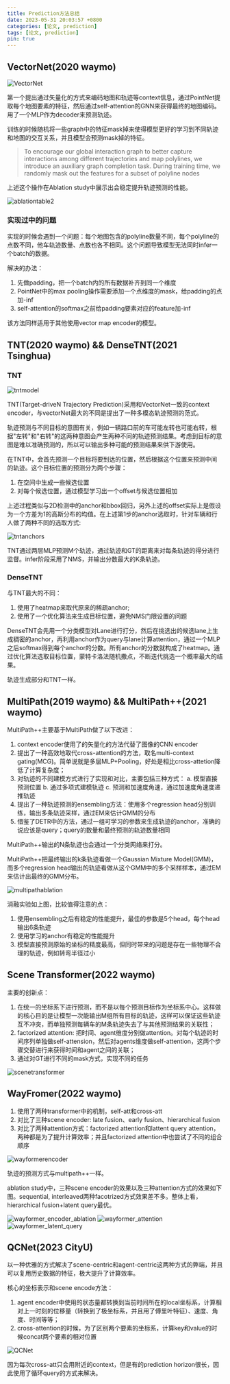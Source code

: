 ```yaml
---
title: Prediction方法总结
date: 2023-05-31 20:03:57 +0800
categories: [论文, prediction]
tags: [论文, prediction]
pin: true
---
```


## VectorNet(2020 waymo)

![VectorNet](/assets/img/prediction_summary/vector_net.png)

第一个提出通过矢量化的方式来编码地图和轨迹等context信息，通过PointNet提取每个地图要素的特征，然后通过self-attention的GNN来获得最终的地图编码。用了一个MLP作为decoder来预测轨迹。

训练的时候随机将一些graph中的特征mask掉来使得模型更好的学习到不同轨迹和地图的交互关系，并且模型会预测mask掉的特征。

> To encourage our global interaction graph to better capture interactions among different trajectories and map polylines, we introduce an auxiliary graph completion task.
During training time, we randomly mask out the features
for a subset of polyline nodes

上述这个操作在Ablation study中展示出会稳定提升轨迹预测的性能。

![ablationtable2](/assets/img/prediction_summary/ablation_table2.png)

### 实现过中的问题

实现的时候会遇到一个问题：每个地图包含的polyline数量不同，每个polyline的点数不同，他车轨迹数量、点数也各不相同。这个问题导致模型无法同时infer一个batch的数据。

解决的办法：

1. 先做padding，把一个batch内的所有数据补齐到同一个维度
2. PointNet中的max pooling操作需要添加一个点维度的mask，给padding的点加-inf
3. self-attention的softmax之前给padding要素对应的feature加-inf

该方法同样适用于其他使用vector map encoder的模型。

## TNT(2020 waymo) && DenseTNT(2021 Tsinghua)

### TNT

![tntmodel](/assets/img/prediction_summary/tnt_model.png)

TNT(Target-driveN Trajectory Prediction)采用和VectorNet一致的context encoder，与vectorNet最大的不同是提出了一种多模态轨迹预测的范式。

轨迹预测与不同目标的意图有关，例如一辆路口前的车可能左转也可能右转，根据"左转"和"右转"的这两种意图会产生两种不同的轨迹预测结果。考虑到目标的意图是难以准确预测的，所以可以输出多种可能的预测结果来供下游使用。

在TNT中，会首先预测一个目标将要到达的位置，然后根据这个位置来预测中间的轨迹。这个目标位置的预测分为两个步骤：

1. 在空间中生成一些候选位置
2. 对每个候选位置，通过模型学习出一个offset与候选位置相加

上述过程类似与2D检测中的anchor和bbox回归，另外上述的offset实际上是假设为一个方差为1的高斯分布的均值。在上述第1步的anchor选取时，针对车辆和行人做了两种不同的选取方式:

![tntanchors](/assets/img/prediction_summary/tnt_anchors.png)

TNT通过两层MLP预测M个轨迹，通过轨迹和GT的距离来对每条轨迹的得分进行监督。infer阶段采用了NMS，并输出分数最大的K条轨迹。

### DenseTNT

与TNT最大的不同：

1. 使用了heatmap来取代原来的稀疏anchor;
2. 使用了一个优化算法来生成目标位置，避免NMS门限设置的问题

DenseTNT会先用一个分类模型对Lane进行打分，然后在挑选出的候选lane上生成稠密的anchor，再利用anchor作为query与lane计算attention，通过一个MLP之后softmax得到每个anchor的分数。所有anchor的分数就构成了heatmap。通过优化算法选取目标位置，蒙特卡洛法随机撒点，不断迭代挑选一个概率最大的结果。

轨迹生成部分和TNT一样。

## MultiPath(2019 waymo) && MultiPath++(2021 waymo)

MultiPath++主要基于MultiPath做了以下改进：

1. context encoder使用了的矢量化的方法代替了图像的CNN encoder
2. 提出了一种高效地取代cross-attention的方法，取名multi-context gating(MCG)。简单说就是多层MLP+Pooling，好处是相比cross-attetion降低了计算复杂度；
3. 对轨迹的不同建模方式进行了实现和对比，主要包括三种方式：
   a. 模型直接预测位置
   b. 通过多项式建模轨迹
   c. 预测和加速度角速，通过加速度角速度递推轨迹
4. 提出了一种轨迹预测的ensembling方法：使用多个regression head分别训练，输出多条轨迹采样，通过EM来估计GMM的分布
5. 借鉴了DETR中的方法，通过一组可学习的参数来生成轨迹的anchor，准确的说应该是query；query的数量和最终预测的轨迹数量相同

MultiPath++输出的N条轨迹也会通过一个分类网络来打分。

MultiPath++把最终输出的k条轨迹看做一个Gaussian Mixture Model(GMM)，而多个regression head输出的轨迹看做从这个GMM中的多个采样样本，通过EM来估计出最终的GMM分布。

![multipathablation](/assets/img/prediction_summary/multipath++_ablation.png)

消融实验如上图，比较值得注意的点：

1. 使用ensembling之后有稳定的性能提升，最佳的参数是5个head，每个head输出6条轨迹
2. 使用学习的anchor有稳定的性能提升
3. 模型直接预测原始的坐标的精度最高，但同时带来的问题是存在一些物理不合理的轨迹，例如转弯半径过小

## Scene Transformer(2022 waymo)

主要的创新点：

1. 在统一的坐标系下进行预测，而不是以每个预测目标作为坐标系中心。这样做的核心目的是让模型一次能输出M组所有目标的轨迹，这样可以保证这些轨迹互不冲突，而单独预测每辆车的M条轨迹失去了与其他预测结果的关联性；
2. factorized attention: 把时间、agent维度分别做attention。对每个轨迹的时间序列单独做self-attension，然后对agents维度做self-attention，这两个步骤交替进行来获得时间和agent之间的关联；
3. 通过对GT进行不同的mask方式，实现不同的任务

![scenetransformer](/assets/img/prediction_summary/scene_transformer.png)

## WayFromer(2022 waymo)

1. 使用了两种transformer中的机制，self-att和cross-att
2. 对比了三种scene encoder: late fusion、early fusion、hierarchical fusion
3. 对比了两种attention方式：factorized attention和lattent query attention，两种都是为了提升计算效率；并且factorized attention中也尝试了不同的组合顺序

![wayformerencoder](/assets/img/prediction_summary/wayformer_encoder.png)

轨迹的预测方式与multipath++一样。

ablation study中，三种scene encoder的效果以及三种attention方式的效果如下图。sequential, interleaved两种facotrized方式效果差不多。整体上看，hierarchical fusion+latent query最优。

![wayformer_encoder_ablation](/assets/img/prediction_summary/wayformer_encoder_ablation.png)
![wayformer_attention](/assets/img/prediction_summary/wayformer_attention.png)
![wayformer_latent_query](/assets/img/prediction_summary/wayformer_latent_query.png)

## QCNet(2023 CityU)

以一种优雅的方式解决了scene-centric和agent-centric这两种方式的弊端，并且可以复用历史数据的特征，极大提升了计算效率。

核心的坐标表示和scene encode方法：

1. agent encoder中使用的状态量都转换到当前时间所在的local坐标系，计算相对上一时刻的位移量（转换到了极坐标系，并且用了傅里叶特征）、速度、角度、时间等等；
2. cross-attention的时候，为了区别两个要素的坐标系，计算key和value的时候concat两个要素的相对位置

![QCNet](/assets/img/prediction_summary/QCNet.png)

因为每次cross-att只会用附近的context，但是有的prediction horizon很长，因此使用了循环query的方式来解决。
